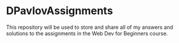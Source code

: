 # DPavlovAssignments
This repository will be used to store and share all of my answers and solutions to the assignments in the Web Dev for Beginners course.
